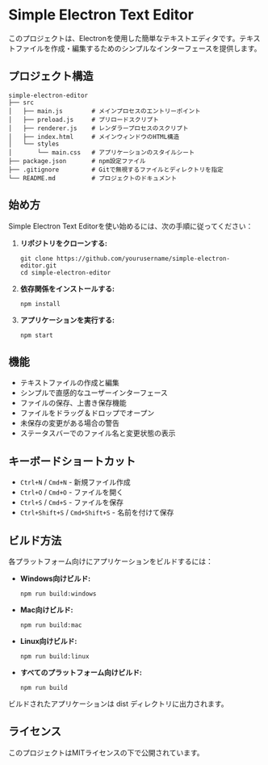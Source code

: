 # Simple Electron Text Editor

このプロジェクトは、Electronを使用した簡単なテキストエディタです。テキストファイルを作成・編集するためのシンプルなインターフェースを提供します。

## プロジェクト構造

```
simple-electron-editor
├── src
│   ├── main.js        # メインプロセスのエントリーポイント
│   ├── preload.js     # プリロードスクリプト
│   ├── renderer.js    # レンダラープロセスのスクリプト
│   ├── index.html     # メインウィンドウのHTML構造
│   └── styles
│       └── main.css   # アプリケーションのスタイルシート
├── package.json       # npm設定ファイル
├── .gitignore         # Gitで無視するファイルとディレクトリを指定
└── README.md          # プロジェクトのドキュメント
```

## 始め方

Simple Electron Text Editorを使い始めるには、次の手順に従ってください：

1. **リポジトリをクローンする:**
   ```
   git clone https://github.com/yourusername/simple-electron-editor.git
   cd simple-electron-editor
   ```

2. **依存関係をインストールする:**
   ```
   npm install
   ```

3. **アプリケーションを実行する:**
   ```
   npm start
   ```

## 機能

- テキストファイルの作成と編集
- シンプルで直感的なユーザーインターフェース
- ファイルの保存、上書き保存機能
- ファイルをドラッグ＆ドロップでオープン
- 未保存の変更がある場合の警告
- ステータスバーでのファイル名と変更状態の表示

## キーボードショートカット

- `Ctrl+N` / `Cmd+N` - 新規ファイル作成
- `Ctrl+O` / `Cmd+O` - ファイルを開く
- `Ctrl+S` / `Cmd+S` - ファイルを保存
- `Ctrl+Shift+S` / `Cmd+Shift+S` - 名前を付けて保存

## ビルド方法

各プラットフォーム向けにアプリケーションをビルドするには：

- **Windows向けビルド:**
  ```
  npm run build:windows
  ```

- **Mac向けビルド:**
  ```
  npm run build:mac
  ```

- **Linux向けビルド:**
  ```
  npm run build:linux
  ```

- **すべてのプラットフォーム向けビルド:**
  ```
  npm run build
  ```

ビルドされたアプリケーションは dist ディレクトリに出力されます。

## ライセンス

このプロジェクトはMITライセンスの下で公開されています。